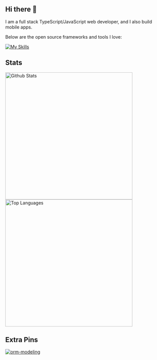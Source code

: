 ## Hi there 👋

I am a full stack TypeScript/JavaScript web developer, and I also build mobile apps.

Below are the open source frameworks and tools I love:

[![My Skills](https://skillicons.dev/icons?i=nodejs,express,js,ts,react,html,css,vite,redux,webpack,gulp,materialui,bootstrap,electron,svg,java,kotlin,hibernate,spring,gradle,maven,swift,dart,flutter,bash,python,flask,mysql,sqlite,redis,md,wordpress,git,gitlab,docker,linux,nginx,gcp,idea,vscode,androidstudio,vim,neovim,postman,firebase,gcp,azure,cloudflare,github,stackoverflow,twitter,instagram,discord)](https://skillicons.dev)

## Stats

<a href="https://github.com/ShinChven/">
    <img width="400" src="https://github-readme-stats.vercel.app/api?username=ShinChven&show_icons=true&theme=jolly" alt="Github Stats" />
</a>
<br/>
<a href="https://github.com/ShinChven/">
    <img width="400" src="https://github-readme-stats.vercel.app/api/top-langs/?username=ShinChven&theme=shades-of-purple&layout=compact&exclude_repo=missing-semester-cn.github.io,pdfjs-viewer,rss-parser,knex,ant-design-pro-ifanrx-react-ueditor-xiumi-upload,ant-design-pro-ueditor-xiumi,dwv" alt="Top Languages" />
</a>

## Extra Pins

[![orm-modeling](https://github-readme-stats.vercel.app/api/pin/?username=ShinChven&repo=orm-modeling&theme=jolly)](https://github.com/ShinChven/orm-modeling)



<!--
**ShinChven/ShinChven** is a ✨ _special_ ✨ repository because its `README.md` (this file) appears on your GitHub profile.

Here are some ideas to get you started:

- 🔭 I’m currently working on ...
- 🌱 I’m currently learning ...
- 👯 I’m looking to collaborate on ...
- 🤔 I’m looking for help with ...
- 💬 Ask me about ...
- 📫 How to reach me: ...
- 😄 Pronouns: ...
- ⚡ Fun fact: ...
-->
